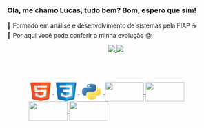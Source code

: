 ### Olá, me chamo Lucas, tudo bem? Bom, espero que sim!  

🔷 Formado em análise e desenvolvimento de sistemas pela FIAP ☕ <br>
🔷 Por aqui você pode conferir a minha evolução 😉

<div align="center">
  <a href="https://github.com/Luzeraaa">
  <img height="180em" src="https://github-readme-stats.vercel.app/api?username=Luzeraaa&show_icons=true&theme=dracula&include_all_commits=true&count_private=true"/> 
    
  <img height="180em" src="https://github-readme-stats.vercel.app/api/top-langs/?username=Luzeraaa&theme=blue-green"/>
</div>

  
  <div style="display: inline_block; padding: 50px"  ><br>

  <img align="center"  height="45" width="55" src="https://raw.githubusercontent.com/devicons/devicon/master/icons/html5/html5-original.svg">
  <img align="center"  height="45" width="55" src="https://raw.githubusercontent.com/devicons/devicon/master/icons/css3/css3-original.svg">
  <img align="center"  height="45" width="55" src="https://raw.githubusercontent.com/devicons/devicon/master/icons/python/python-original.svg">
  <img align="center"  height="45" width="90" src="https://img.shields.io/badge/Java-ED8B00?style=for-the-badge&logo=java&logoColor=white">
  <img align="center"  height="45" width="90" src="https://img.shields.io/badge/PHP-777BB4?style=for-the-badge&logo=php&logoColor=white">
  </img align="center"  height="45" width="90" src="https://img.shields.io/badge/Java-ED8B00?style=for-the-badge&logo=java&logoColor=white">
  <img align="center"  height="45" width="90" src="https://img.shields.io/badge/JavaScript-F7DF1E?style=for-the-badge&logo=javascript&logoColor=black">
  <img align="center"  height="45" width="90" src="https://img.shields.io/badge/Bootstrap-563D7C?style=for-the-badge&logo=bootstrap&logoColor=white">

</div>
